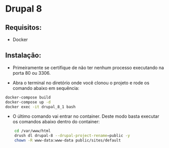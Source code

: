
# Drupal 8

## Requisitos:

* Docker


## Instalação:
* Primeiramente se certifique de não ter nenhum processo executando na porta 80 ou 3306.

* Abra o terminal no diretório onde você clonou o projeto e rode os comando abaixo em sequência:

```sh
docker-compose build
docker-compose up -d
docker exec -it drupal_8_1 bash
``` 


* O último comando vai entrar no container. Deste modo basta executar os comandos abaixo dentro do container:

```sh
    cd /var/www/html
    drush dl drupal-8 --drupal-project-rename=public -y
    chown -R www-data:www-data public/sites/default
```

